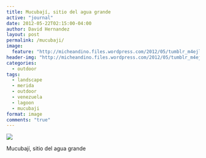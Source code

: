 ```yaml
---
title: Mucubají, sitio del agua grande
active: "journal"
date: 2012-05-22T02:15:00-04:00
author: David Hernandez
layout: post
permalink: /mucubaji/
image:
  feature: "http://micheandino.files.wordpress.com/2012/05/tumblr_m4ejlrul8d1qzqummo1_1280.jpg"
header-img: "http://micheandino.files.wordpress.com/2012/05/tumblr_m4ejlrul8d1qzqummo1_1280.jpg"
categories:
  - outdoor
tags:
  - landscape
  - merida
  - outdoor
  - venezuela
  - lagoon
  - mucubaji
format: image
comments: "true"
---
```


<a href="http://micheandino.files.wordpress.com/2012/05/tumblr_m4ejlrul8d1qzqummo1_1280.jpg" class="popup"  title="Mucubají, sitio del agua grande" data-caption="© 2012 by David Hernández"><img src="http://micheandino.files.wordpress.com/2012/05/tumblr_m4ejlrul8d1qzqummo1_1280.jpg"></a>

Mucubají, sitio del agua grande
<!--
Parte de la galería <a href="http://micheandino.com.ve/portfolio/mucubaji-monocromatico/">Mucubají monocromático</a>
-->
